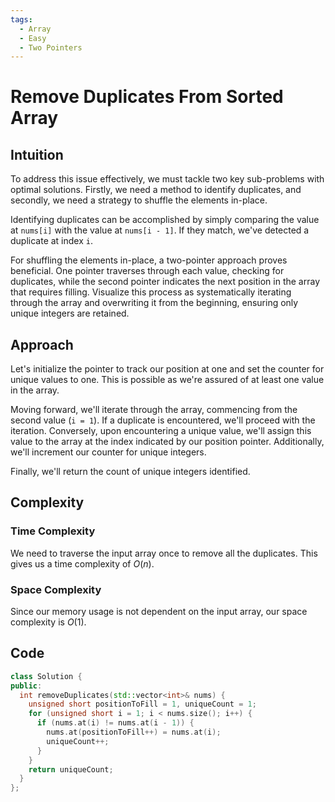 ```yaml
---
tags:
  - Array
  - Easy
  - Two Pointers
---
```


# Remove Duplicates From Sorted Array

## Intuition

To address this issue effectively, we must tackle two key sub-problems with optimal solutions. Firstly, we need a method to identify duplicates, and secondly, we need a strategy to shuffle the elements in-place.

Identifying duplicates can be accomplished by simply comparing the value at `nums[i]` with the value at `nums[i - 1]`. If they match, we've detected a duplicate at index `i`.

For shuffling the elements in-place, a two-pointer approach proves beneficial. One pointer traverses through each value, checking for duplicates, while the second pointer indicates the next position in the array that requires filling. Visualize this process as systematically iterating through the array and overwriting it from the beginning, ensuring only unique integers are retained.

## Approach

Let's initialize the pointer to track our position at one and set the counter for unique values to one. This is possible as we're assured of at least one value in the array.

Moving forward, we'll iterate through the array, commencing from the second value (`i = 1`). If a duplicate is encountered, we'll proceed with the iteration. Conversely, upon encountering a unique value, we'll assign this value to the array at the index indicated by our position pointer. Additionally, we'll increment our counter for unique integers.

Finally, we'll return the count of unique integers identified.

## Complexity

### Time Complexity

We need to traverse the input array once to remove all the duplicates. This gives us a time complexity of $O(n)$.

### Space Complexity

Since our memory usage is not dependent on the input array, our space complexity is $O(1)$.

## Code

```cpp
class Solution {
public:
  int removeDuplicates(std::vector<int>& nums) {
    unsigned short positionToFill = 1, uniqueCount = 1;
    for (unsigned short i = 1; i < nums.size(); i++) {
      if (nums.at(i) != nums.at(i - 1)) {
        nums.at(positionToFill++) = nums.at(i);
        uniqueCount++;
      }
    }
    return uniqueCount;
  }
};
```

